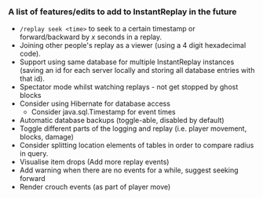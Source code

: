 ### A list of features/edits to add to InstantReplay in the future

- `/replay seek <time>` to seek to a certain timestamp or forward/backward by _x_ seconds in a replay.
- Joining other people's replay as a viewer (using a 4 digit hexadecimal code).
- Support using same database for multiple InstantReplay instances (saving an id for each server locally and storing all
  database entries with that id).
- Spectator mode whilst watching replays - not get stopped by ghost blocks
- Consider using Hibernate for database access
  - Consider java.sql.Timestamp for event times
- Automatic database backups (toggle-able, disabled by default)
- Toggle different parts of the logging and replay (i.e. player movement, blocks, damage)
- Consider splitting location elements of tables in order to compare radius in query.
- Visualise item drops (Add more replay events)
- Add warning when there are no events for a while, suggest seeking forward
- Render crouch events (as part of player move)